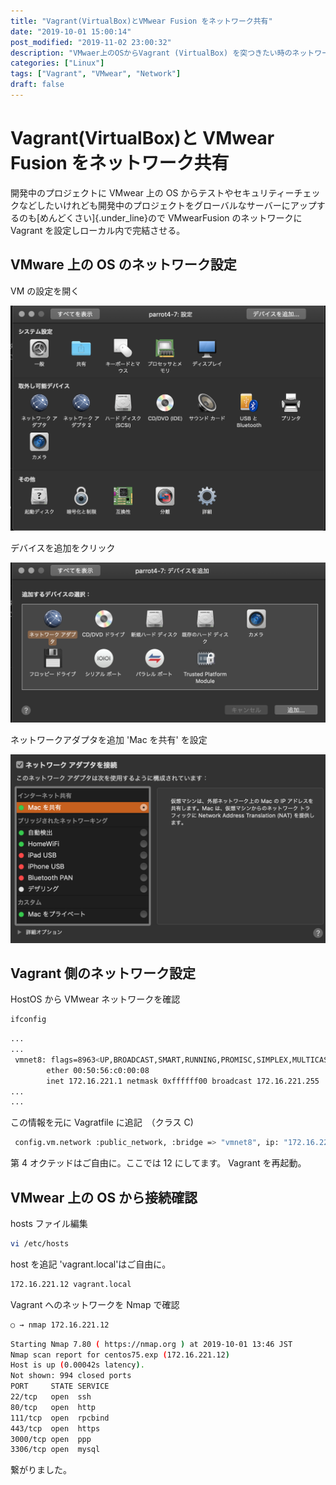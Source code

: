 ```yaml
---
title: "Vagrant(VirtualBox)とVMwear Fusion をネットワーク共有"
date: "2019-10-01 15:00:14"
post_modified: "2019-11-02 23:00:32"
description: "VMwaer上のOSからVagrant (VirtualBox) を突つきたい時のネットワーク設定"
categories: ["Linux"]
tags: ["Vagrant", "VMwear", "Network"]
draft: false
---
```


# Vagrant(VirtualBox)と VMwear Fusion をネットワーク共有

開発中のプロジェクトに VMwear 上の OS からテストやセキュリティーチェックなどしたいけれども開発中のプロジェクトをグローバルなサーバーにアップするのも[めんどくさい]{.under_line}ので VMwearFusion のネットワークに Vagrant を設定しローカル内で完結させる。

## VMware 上の OS のネットワーク設定

VM の設定を開く

![](images/スクリーンショット-2019-10-01-12.39.35.png)

デバイスを追加をクリック

![](images/スクリーンショット-2019-10-01-12.40.35.png)

ネットワークアダプタを追加
'Mac を共有' を設定

![](images/スクリーンショット-2019-10-01-14.00.03.png)

## Vagrant 側のネットワーク設定

HostOS から VMwear ネットワークを確認

```bash
ifconfig
```

```bash
...
...
 vmnet8: flags=8963<UP,BROADCAST,SMART,RUNNING,PROMISC,SIMPLEX,MULTICAST> mtu 1500
        ether 00:50:56:c0:00:08
        inet 172.16.221.1 netmask 0xffffff00 broadcast 172.16.221.255
...
...
```

この情報を元に Vagratfile に追記　（クラス C)

```bash
 config.vm.network :public_network, :bridge => "vmnet8", ip: "172.16.221.12"
```

第 4 オクテッドはご自由に。ここでは 12 にしてます。
Vagrant を再起動。

## VMwear 上の OS から接続確認

hosts ファイル編集

```bash
vi /etc/hosts
```

host を追記 'vagrant.local'はご自由に。

```bash
172.16.221.12 vagrant.local
```

Vagrant へのネットワークを Nmap で確認

```bash
○ → nmap 172.16.221.12
```

```bash
Starting Nmap 7.80 ( https://nmap.org ) at 2019-10-01 13:46 JST
Nmap scan report for centos75.exp (172.16.221.12)
Host is up (0.00042s latency).
Not shown: 994 closed ports
PORT     STATE SERVICE
22/tcp   open  ssh
80/tcp   open  http
111/tcp  open  rpcbind
443/tcp  open  https
3000/tcp open  ppp
3306/tcp open  mysql
```

繋がりました。
